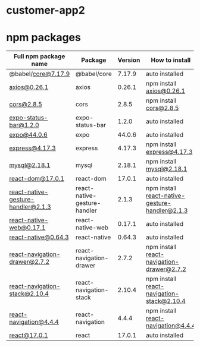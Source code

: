# customer-app2


# npm packages

| Full npm package name | Package  | Version | How to install |
| ------------- | ------------- | ------------- | ------------- |
| @babel/core@7.17.9 |  @babel/core | 7.17.9  | auto installed |
| axios@0.26.1 | axios  | 0.26.1  | npm install axios@0.26.1 |
| cors@2.8.5 | cors  | 2.8.5  | npm install cors@2.8.5 |
| expo-status-bar@1.2.0 | expo-status-bar  | 1.2.0  | auto installed |
| expo@44.0.6 | expo  | 44.0.6  | auto installed |
| express@4.17.3 | express  | 4.17.3  | npm install express@4.17.3 |
| mysql@2.18.1  | mysql  | 2.18.1  | npm install mysql@2.18.1 |
| react-dom@17.0.1 | react-dom  | 17.0.1  | auto installed |
| react-native-gesture-handler@2.1.3 | react-native-gesture-handler  | 2.1.3  | npm install react-native-gesture-handler@2.1.3 |
| react-native-web@0.17.1 | react-native-web  | 0.17.1  | auto installed |
| react-native@0.64.3 | react-native  | 0.64.3 | auto installed |
| react-navigation-drawer@2.7.2 | react-navigation-drawer  | 2.7.2  | npm install react-navigation-drawer@2.7.2 |
| react-navigation-stack@2.10.4 | react-navigation-stack  | 2.10.4  | npm install react-navigation-stack@2.10.4 |
| react-navigation@4.4.4 | react-navigation  | 4.4.4  | npm install react-navigation@4.4.4 |
| react@17.0.1 | react  | 17.0.1  | auto installed |
